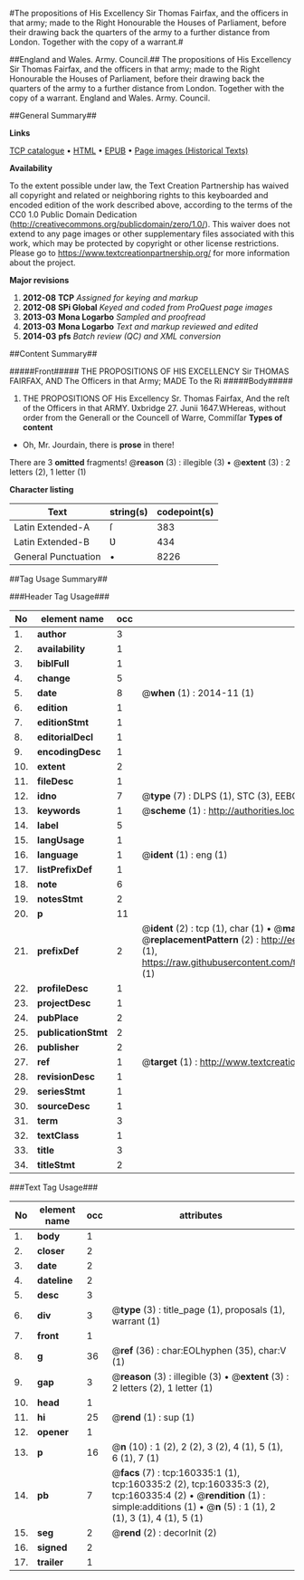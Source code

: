 #The propositions of His Excellency Sir Thomas Fairfax, and the officers in that army; made to the Right Honourable the Houses of Parliament, before their drawing back the quarters of the army to a further distance from London. Together with the copy of a warrant.#

##England and Wales. Army. Council.##
The propositions of His Excellency Sir Thomas Fairfax, and the officers in that army; made to the Right Honourable the Houses of Parliament, before their drawing back the quarters of the army to a further distance from London. Together with the copy of a warrant.
England and Wales. Army. Council.

##General Summary##

**Links**

[TCP catalogue](http://www.ota.ox.ac.uk/tcp/)  • 
[HTML](http://tei.it.ox.ac.uk/tcp/Texts-HTML/free/A84/A84936.html)  • 
[EPUB](http://tei.it.ox.ac.uk/tcp/Texts-EPUB/free/A84/A84936.epub) • 
[Page images (Historical Texts)](https://historicaltexts.jisc.ac.uk/eebo-99862132e)

**Availability**

To the extent possible under law, the Text Creation Partnership has waived all copyright and related or neighboring rights to this keyboarded and encoded edition of the work described above, according to the terms of the CC0 1.0 Public Domain Dedication (http://creativecommons.org/publicdomain/zero/1.0/). This waiver does not extend to any page images or other supplementary files associated with this work, which may be protected by copyright or other license restrictions. Please go to https://www.textcreationpartnership.org/ for more information about the project.

**Major revisions**

1. __2012-08__ __TCP__ *Assigned for keying and markup*
1. __2012-08__ __SPi Global__ *Keyed and coded from ProQuest page images*
1. __2013-03__ __Mona Logarbo__ *Sampled and proofread*
1. __2013-03__ __Mona Logarbo__ *Text and markup reviewed and edited*
1. __2014-03__ __pfs__ *Batch review (QC) and XML conversion*

##Content Summary##

#####Front#####
THE PROPOSITIONS OF HIS EXCELLENCY Sir THOMAS FAIRFAX, AND The Officers in that Army; MADE To the Ri
#####Body#####

1. THE PROPOSITIONS OF His Excellency Sr. Thomas Fairfax, And the reſt of the Officers in that ARMY.
Ʋxbridge 27. Junii 1647.WHereas, without order from the Generall or the Councell of Warre, Commiſſar
**Types of content**

  * Oh, Mr. Jourdain, there is **prose** in there!

There are 3 **omitted** fragments! 
 @__reason__ (3) : illegible (3)  •  @__extent__ (3) : 2 letters (2), 1 letter (1)

**Character listing**


|Text|string(s)|codepoint(s)|
|---|---|---|
|Latin Extended-A|ſ|383|
|Latin Extended-B|Ʋ|434|
|General Punctuation|•|8226|

##Tag Usage Summary##

###Header Tag Usage###

|No|element name|occ|attributes|
|---|---|---|---|
|1.|__author__|3||
|2.|__availability__|1||
|3.|__biblFull__|1||
|4.|__change__|5||
|5.|__date__|8| @__when__ (1) : 2014-11 (1)|
|6.|__edition__|1||
|7.|__editionStmt__|1||
|8.|__editorialDecl__|1||
|9.|__encodingDesc__|1||
|10.|__extent__|2||
|11.|__fileDesc__|1||
|12.|__idno__|7| @__type__ (7) : DLPS (1), STC (3), EEBO-CITATION (1), PROQUEST (1), VID (1)|
|13.|__keywords__|1| @__scheme__ (1) : http://authorities.loc.gov/ (1)|
|14.|__label__|5||
|15.|__langUsage__|1||
|16.|__language__|1| @__ident__ (1) : eng (1)|
|17.|__listPrefixDef__|1||
|18.|__note__|6||
|19.|__notesStmt__|2||
|20.|__p__|11||
|21.|__prefixDef__|2| @__ident__ (2) : tcp (1), char (1)  •  @__matchPattern__ (2) : ([0-9\-]+):([0-9IVX]+) (1), (.+) (1)  •  @__replacementPattern__ (2) : http://eebo.chadwyck.com/downloadtiff?vid=$1&page=$2 (1), https://raw.githubusercontent.com/textcreationpartnership/Texts/master/tcpchars.xml#$1 (1)|
|22.|__profileDesc__|1||
|23.|__projectDesc__|1||
|24.|__pubPlace__|2||
|25.|__publicationStmt__|2||
|26.|__publisher__|2||
|27.|__ref__|1| @__target__ (1) : http://www.textcreationpartnership.org/docs/. (1)|
|28.|__revisionDesc__|1||
|29.|__seriesStmt__|1||
|30.|__sourceDesc__|1||
|31.|__term__|3||
|32.|__textClass__|1||
|33.|__title__|3||
|34.|__titleStmt__|2||


###Text Tag Usage###

|No|element name|occ|attributes|
|---|---|---|---|
|1.|__body__|1||
|2.|__closer__|2||
|3.|__date__|2||
|4.|__dateline__|2||
|5.|__desc__|3||
|6.|__div__|3| @__type__ (3) : title_page (1), proposals (1), warrant (1)|
|7.|__front__|1||
|8.|__g__|36| @__ref__ (36) : char:EOLhyphen (35), char:V (1)|
|9.|__gap__|3| @__reason__ (3) : illegible (3)  •  @__extent__ (3) : 2 letters (2), 1 letter (1)|
|10.|__head__|1||
|11.|__hi__|25| @__rend__ (1) : sup (1)|
|12.|__opener__|1||
|13.|__p__|16| @__n__ (10) : 1 (2), 2 (2), 3 (2), 4 (1), 5 (1), 6 (1), 7 (1)|
|14.|__pb__|7| @__facs__ (7) : tcp:160335:1 (1), tcp:160335:2 (2), tcp:160335:3 (2), tcp:160335:4 (2)  •  @__rendition__ (1) : simple:additions (1)  •  @__n__ (5) : 1 (1), 2 (1), 3 (1), 4 (1), 5 (1)|
|15.|__seg__|2| @__rend__ (2) : decorInit (2)|
|16.|__signed__|2||
|17.|__trailer__|1||
